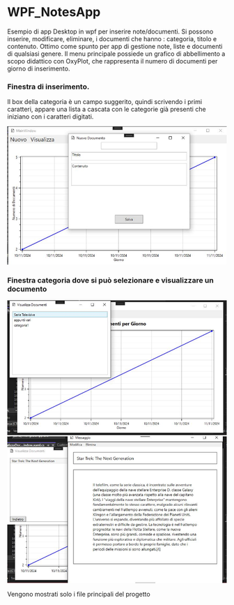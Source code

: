 # WPF_NotesApp
Esempio di app Desktop in wpf per inserire note/documenti.
Si possono inserire, modificare, eliminare, i documenti che hanno : categoria, titolo e contenuto. Ottimo come spunto per app
di gestione note, liste e documenti di qualsiasi genere.
Il menu principale possiede un grafico di abbellimento a scopo didattico con OxyPlot, che rappresenta il numero di documenti per giorno di inserimento.

### Finestra di inserimento.
Il box della categoria è un campo suggerito, quindi scrivendo i primi caratteri, appare una lista a cascata con le categorie già presenti che iniziano con i caratteri digitati.

!["insert"](images/insert.JPG)

### Finestra categoria dove si può selezionare e visualizzare un documento

![](images/category.JPG)
![](images/view.JPG)


Vengono mostrati solo i file principali del progetto
